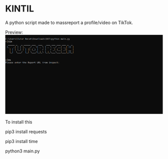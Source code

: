 # KINTIL
A python script made to massreport a profile/video on TikTok.

Preview:
![Cover Image](bot.PNG)


To install this

pip3 install requests

pip3 install time

python3 main.py
